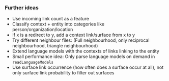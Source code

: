 ### Further ideas

* Use incoming link count as a feature
* Classify context + entity into categories like person/organization/location
* If x is a redirect to y, add a context link/surface from x to y
* Try different neighbour files: (Full neighbourhood, only reciprocal neighbourhood, triangle neighbourhood)
* Extend language models with the contexts of links linking to the entity
* Small performance idea: Only parse language models on demand in `readLanguageModels`
* Use surface link occurrence (how often does a surface occur at all), not only surface link probability to filter out surfaces
